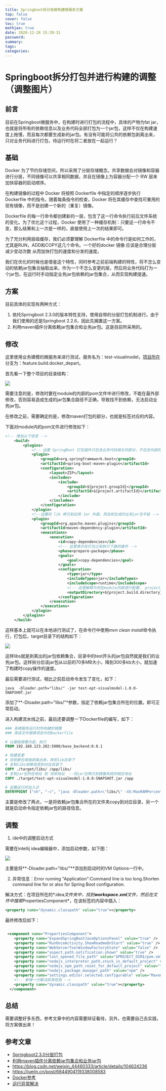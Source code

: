 ```yaml
---
title: Springboot拆分依赖构建微服务方案
top: false
cover: false
toc: true
mathjax: true
date: 2020-12-28 15:39:31
password:
summary:
tags:
categories:
---
```


# Springboot拆分打包并进行构建的调整（调整图片）

## 前言

目前在Springboot微服务中，在构建时进行打包的流程中，具体的产物为fat jar，也就是将所有的依赖信息以及业务代码全部打包为一个jar包，这样不仅在构建速度上拖慢，而且每次都要生成新的jar包。有没有可能将公共的依赖包剥离出来，只对业务代码进行打包，待运行时在将二者放在一起运行？

## 基础

Docker 为了节约存储空间，所以采用了分层存储概念。共享数据会对镜像和容器进行分层，不同镜像可以共享相同数据，并且在镜像上为容器分配一个 RW 层来加快容器的启动顺序。

在构建镜像的过程中 Docker 将按照 Dockerfile 中指定的顺序逐步执行 Dockerfile 中的指令。随着每条指令的检查，Docker 将在其缓存中查找可重用的现有镜像，而不是创建一个新的（重复）镜像。

Dockerfile 的每一行命令都创建新的一层，包含了这一行命令执行前后文件系统的变化。为了优化这个过程，Docker 使用了一种缓存机制：只要这一行命令不变，那么结果和上一次是一样的，直接使用上一次的结果即可。

为了充分利用层级缓存，我们必须要理解 Dockerfile 中的命令行是如何工作的，尤其是RUN，ADD和COPY这几个命令。一个好的docker 镜像 应该是合理分层 减少变动次数 从而加快打包的速度和分发的速度。

我们在优化的时候也是借鉴这个特性，同时参考之前前端构建的特性，将不怎么变动的依赖jar包集合抽取出来，作为一个不怎么变更的层，然后将业务代码打为一个jar包，在运行时手动指定业务jar包依赖的jar包集合，从而实现构建提速。

## 方案

目前具体的实现有两种方式：

1. 依托Springboot 2.3.0的版本特性支持，使用自带的分层打包机制进行。由于我们使用的还是Springboot 2.2.6，因此先搁置这一方案。
2. 利用maven插件分离依赖jar包集合和业务jar包。这是目前所采用的。

## 修改

这里使用业务建模的微服务来进行测试，服务名为：test-visualmodel，[项目所在](http://192.168.123.202:8181/test/business/test-vm/tree/feature.build.docker_depart)分支为：feature.build.docker_depart。

首先看一下整个项目的目录结构：

![](项目目录结构.png)

需要注意的是，修改时要在module的内部的pom文件中进行修改，不能在最外部修改，否则容易造成生成的jar包集合路径不正确，导致找不到依赖，无法启动业务jar包。

在修改之前，需要确定的是，修改maven打包的部分，也就是<plugin>标签对应的内容。

下面对module内的pom文件进行修改如下：

```xml
<!-- 增加以下信息 -->
    <build>
        <plugins>
            <!-- 设置 SpringBoot 打包插件只包含业务代码相关的部分，不包含外部的依赖jar包 -->
            <plugin>
                <groupId>org.springframework.boot</groupId>
                <artifactId>spring-boot-maven-plugin</artifactId>
                <configuration>
                    <layout>ZIP</layout>
                    <includes>
                        <include>
                            <groupId>${project.groupId}</groupId>
                            <artifactId>${project.artifactId}</artifactId>
                        </include>
                    </includes>
                </configuration>
            </plugin>
            <!--设置将 lib 拷贝到应用 Jar 外面，而且和生成的业务jar包平级 -->
            <plugin>
                <groupId>org.apache.maven.plugins</groupId>
                <artifactId>maven-dependency-plugin</artifactId>
                <executions>
                    <execution>
                        <id>copy-dependencies</id>
                        <!-- 这里表示在打包之前执行下面的操作 -->
                        <phase>prepare-package</phase>
                        <goals>
                            <goal>copy-dependencies</goal>
                        </goals>
                        <configuration>
                            <type>jar</type>
                            <includeTypes>jar</includeTypes>
                            <includeScope>runtime</includeScope>
                            <!-- 这里解释为何在module内部进行配置， project.build.directory直接定位到module内部生成的target目录下 -->
                            <outputDirectory>${project.build.directory}/libs</outputDirectory>
                        </configuration>
                    </execution>
                </executions>
            </plugin>
        </plugins>
    </build>

```

这样基本上就可以在本地进行测试了，在命令行中使用*mvn clean install*命令执行，打包后，target目录下的结构如下：

![](target目录信息.png)

这样libs就是剥离出的jar包依赖集合，目录中的test开头的jar包自然就是我们的业务jar包。这样拆分后该jar包从以前的70多MB大小，降到300多kb大小，就加速了构建时copy操作的速度。

最后需要进行测试，相比之前启动命令发生了变化，如下：

```
java  -Dloader.path="libs/" -jar test-opt-visualmodel-1.0.0-SNAPSHOT.jar

```

添加了**-Dloader.path="libs/"*参数，指定了依赖jar包集合所在的位置。即可正常启动。

进入构建流水线之前，最后还要调整一下Dockerfile的编写，如下：

```Dockerfile
### 各微服务运行时所构建的镜像
### 用该文件替换项目中的Dockerfile

# 以基础镜像为底，执行
FROM 192.168.123.202:5000/base_backend:0.0.1

# 构建变更
# 将依赖包单独剥离出来，转到lib目录下
# 复制libs依赖信息到对应目录下
COPY ./target/libs/ /app/libs/
# 复制jar包所在地址 到 目标地址  --将jar包拷贝到镜像系统的相应地址
COPY ./target/test-opt-visualmodel-1.0.0-SNAPSHOT.jar /app

# 设置运行的加入点
ENTRYPOINT ["sh", "-c", "java -Dloader.path=\"libs/\" -XX:MaxRAMPercentage=75.0 -XX:MaxRAM=1000m -XX:+UnlockExperimentalVMOptions -XX:+UseCGroupMemoryLimitForHeap -javaagent:/app/skywalking-agent/skywalking-agent.jar -Dskywalking.agent.namespace=${SKYWALKING_NAMESPACE} -Dskywalking.agent.service_name=${SKYWALKING_TARGET_SERVICE_NAME} -Dskywalking.collector.backend_service=${SKYWALKING_IP_PORT}  -Dspring.profiles.active=${CHANNEL} -Dspring.cloud.client.ip-address=${IP_ADDR} -Dnacos_ip=${NACOS_IP} -Dnacos_namespace=${NACOS_NAMESPACE} -jar test-opt-visualmodel-1.0.0-SNAPSHOT.jar"]

```

主要是修改了两点，一是将依赖jar包集合所在的文件夹copy到对应目录，另一个就是启动命令指定依赖jar包的路径信息。

## 调整

1. ide中的调整启动方式

需要在intellij idea编辑器中，添加启动参数，如下图：

![](idea项目启动命令.png)

主要是将**-Dloader.path="libs/"**添加到启动时的VM Options一行中。

2. 异常信息：Error running "Application":Command line is too long.Shorten command line for or also for Spring Boot configuration.

解决方式：在项目所在的*.idea*文件夹中，找到**workspace.xml**文件，然后在文件中搜索*PropertiesComponent*，在该标签的内容中插入：

```xml
<property name="dynamic.classpath" value="true"></property>

```

最终修改后如下：

```xml

 <component name="PropertiesComponent">
    <property name="ExpandSpringBootJavaOptionsPanel" value="true" />
    <property name="RunOnceActivity.ShowReadmeOnStart" value="true" />
    <property name="WebServerToolWindowFactoryState" value="false" />
    <property name="aspect.path.notification.shown" value="true" />
    <property name="last_opened_file_path" value="$PROJECT_DIR$/pom.xml" />
    <property name="nodejs_interpreter_path.stuck_in_default_project" value="undefined stuck path" />
    <property name="nodejs_npm_path_reset_for_default_project" value="true" />
    <property name="nodejs_package_manager_path" value="npm" />
    <property name="settings.editor.selected.configurable" value="MavenSettings" />
    <!-- 新增一行解决异常信息 -->
    <property name="dynamic.classpath" value="true"></property>
  </component>


```

## 总结

需要调整好多东西，参考文章中的内容需要辩证看待，另外，也需要自己去实践，将方案做出来！

## 参考文章

* [Springboot2.3.0分层打包](https://blog.csdn.net/ttzommed/article/details/106759670)
* [利用maven插件分离依赖jar包集合和业务jar包](https://www.jianshu.com/p/32456eea0488)
* https://blog.csdn.net/weixin_44460333/article/details/104624236
* https://juejin.cn/post/6844904119338008583
* [Docker参考](https://blog.csdn.net/weixin_44460333/article/details/103020487)
* [运行异常解决](https://stackoverflow.com/questions/47926382/how-to-configure-shorten-command-line-method-for-whole-project-in-intellij)